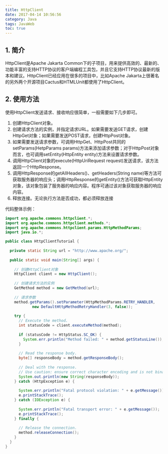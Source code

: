```yaml
---
title: HttpClient
date: 2017-04-14 10:56:56
category: Java
tags: JavaWeb
toc: true
---
```

## 1. 简介
HttpClient是Apache Jakarta Common下的子项目，用来提供高效的、最新的、功能丰富的支持HTTP协议的客户端编程工具包，并且它支持HTTP协议最新的版本和建议。HttpClient已经应用在很多的项目中，比如Apache Jakarta上很著名的另外两个开源项目Cactus和HTMLUnit都使用了HttpClient。

## 2. 使用方法
使用HttpClient发送请求、接收响应很简单，一般需要如下几步即可。 
1. 创建HttpClient对象。
2. 创建请求方法的实例，并指定请求URL。如果需要发送GET请求，创建HttpGet对象；如果需要发送POST请求，创建HttpPost对象。
3. 如果需要发送请求参数，可调用HttpGet、HttpPost共同的setParams(HetpParams params)方法来添加请求参数；对于HttpPost对象而言，也可调用setEntity(HttpEntity entity)方法来设置请求参数。
4. 调用HttpClient对象的execute(HttpUriRequest request)发送请求，该方法返回一个HttpResponse。
5. 调用HttpResponse的getAllHeaders()、getHeaders(String name)等方法可获取服务器的响应头；调用HttpResponse的getEntity()方法可获取HttpEntity对象，该对象包装了服务器的响应内容。程序可通过该对象获取服务器的响应内容。
6. 释放连接。无论执行方法是否成功，都必须释放连接

<!-- more -->

代码整体示例：
```java
import org.apache.commons.httpclient.*;
import org.apache.commons.httpclient.methods.*;
import org.apache.commons.httpclient.params.HttpMethodParams;
import java.io.*;

public class HttpClientTutorial {
  
  private static String url = "http://www.apache.org/";
  
  public static void main(String[] args) {
      
    // 创建HttpClient对象
    HttpClient client = new HttpClient();
    
    // 创建请求方法的实例
    GetMethod method = new GetMethod(url);
    
    // 请求参数
    method.getParams().setParameter(HttpMethodParams.RETRY_HANDLER, 
    		new DefaultHttpMethodRetryHandler(3, false));
            
    try {
      // Execute the method.
      int statusCode = client.executeMethod(method);
      
      if (statusCode != HttpStatus.SC_OK) {
        System.err.println("Method failed: " + method.getStatusLine());
      }
      
      // Read the response body.
      byte[] responseBody = method.getResponseBody();
      
      // Deal with the response.
      // Use caution: ensure correct character encoding and is not binary data
      System.out.println(new String(responseBody));
    } catch (HttpException e) {
        
      System.err.println("Fatal protocol violation: " + e.getMessage());
      e.printStackTrace();
    } catch (IOException e) {
        
      System.err.println("Fatal transport error: " + e.getMessage());
      e.printStackTrace();
    } finally {
        
      // Release the connection.
      method.releaseConnection();
    }  
  }
}
```